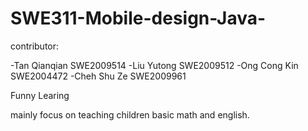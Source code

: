 # SWE311-Mobile-design-Java-

contributor:

  -Tan Qianqian SWE2009514
  -Liu Yutong   SWE2009512
  -Ong Cong Kin SWE2004472
  -Cheh Shu Ze  SWE2009961
  
  
  
 
 Funny Learing
 
 
  mainly focus on teaching children basic math and english.
  
